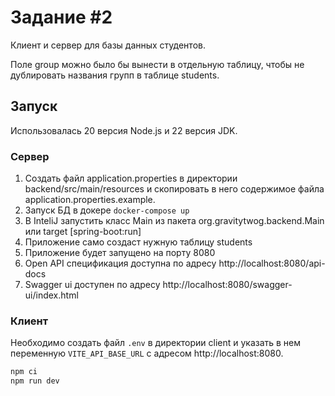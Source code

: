 # Задание #2

Клиент и сервер для базы данных студентов.

Поле group можно было бы вынести в отдельную таблицу, чтобы не дублировать названия групп в таблице students.

## Запуск

Использовалась 20 версия Node.js и 22 версия JDK.

### Сервер

1. Создать файл application.properties в директории backend/src/main/resources и скопировать в него содержимое файла application.properties.example.
2. Запуск БД в докере `docker-compose up`
3. В InteliJ запустить класс Main из пакета org.gravitytwog.backend.Main или target [spring-boot:run]
4. Приложение само создаст нужную таблицу students
5. Приложение будет запущено на порту 8080
6. Open API спецификация доступна по адресу http://localhost:8080/api-docs
7. Swagger ui доступен по адресу http://localhost:8080/swagger-ui/index.html

### Клиент

Необходимо создать файл `.env` в директории client и указать в нем переменную `VITE_API_BASE_URL` с адресом http://localhost:8080.

```bash
npm ci
npm run dev
```
